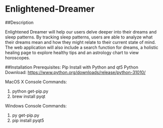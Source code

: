 # Enlightened-Dreamer

##Description

Enlightened Dreamer will help our users delve deeper into their dreams and sleep patterns. By tracking sleep patterns, users are able to analyze what their dreams mean and how they might relate to their current state of mind. The web application will also include a search function for dreams, a holistic healing page to explore healthy tips and an astrology chart to view horoscopes.

##Installation
Prerequisites: Pip Install with Python and qt5
Python Download: https://www.python.org/downloads/release/python-31010/ 

MacOS X Console Commands:
 1) python get-pip.py
 2) brew install pyqt

Windows Console Commands:
 1) py get-pip.py
 2) pip install pyqt5
